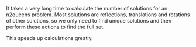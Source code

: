 It takes a very long time to calculate the number of solutions for an n2queens problem. Most solutions are reflections, translations and rotations of other solutions, so we only need to find unique solutions and then perform these actions to find the full set.

This speeds up calculations greatly.

